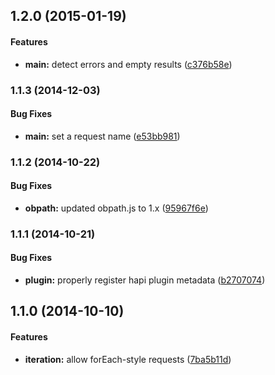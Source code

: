 ## 1.2.0 (2015-01-19)


#### Features

* **main:** detect errors and empty results ([c376b58e](https://github.com/bloglovin/bhulk/commit/c376b58e1f935f9ebfc8d71b23c6cac396d05730))


### 1.1.3 (2014-12-03)


#### Bug Fixes

* **main:** set a request name ([e53bb981](https://github.com/bloglovin/bhulk/commit/e53bb9818bb24ba5dc6a0d17f90dbfd09d06a31a))


### 1.1.2 (2014-10-22)


#### Bug Fixes

* **obpath:** updated obpath.js to 1.x ([95967f6e](https://github.com/bloglovin/bhulk/commit/95967f6e4a860b1951a7e7f7b48aa344247ebea0))


### 1.1.1 (2014-10-21)


#### Bug Fixes

* **plugin:** properly register hapi plugin metadata ([b2707074](https://github.com/bloglovin/bhulk/commit/b270707443ae8fad4dd46006caddb9705c48a668))


## 1.1.0 (2014-10-10)


#### Features

* **iteration:** allow forEach-style requests ([7ba5b11d](https://github.com/bloglovin/bhulk/commit/7ba5b11d44c6b679d270614d47ccb1e5094758fd))

